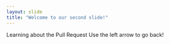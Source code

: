 ```yaml
---
layout: slide
title: "Welcome to our second slide!"
---
```

Learning about the Pull Request
Use the left arrow to go back!
